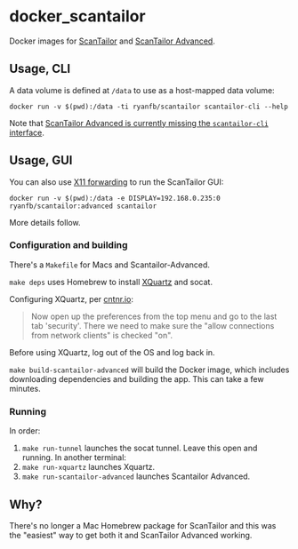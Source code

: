 # docker_scantailor

Docker images for [ScanTailor](http://scantailor.org/) and [ScanTailor Advanced](https://github.com/4lex4/scantailor-advanced).

## Usage, CLI

A data volume is defined at `/data` to use as a host-mapped data volume:

```
docker run -v $(pwd):/data -ti ryanfb/scantailor scantailor-cli --help
```

Note that [ScanTailor Advanced is currently missing the `scantailor-cli` interface](https://github.com/4lex4/scantailor-advanced/issues/1).

## Usage, GUI

You can also use [X11 forwarding](https://cntnr.io/running-guis-with-docker-on-mac-os-x-a14df6a76efc) to run the ScanTailor GUI:

```
docker run -v $(pwd):/data -e DISPLAY=192.168.0.235:0 ryanfb/scantailor:advanced scantailor
```

More details follow.

### Configuration and building

There's a `Makefile` for Macs and Scantailor-Advanced.

`make deps` uses Homebrew to install [XQuartz](https://www.xquartz.org) and socat.

Configuring XQuartz, per [cntnr.io](https://cntnr.io/running-guis-with-docker-on-mac-os-x-a14df6a76efc):
> Now open up the preferences from the top menu and go to the last tab 'security'.
> There we need to make sure the "allow connections from network clients" is checked "on".

Before using XQuartz, log out of the OS and log back in.

`make build-scantailor-advanced` will build the Docker image, which includes downloading dependencies and building the app.
This can take a few minutes.

### Running

In order:

1. `make run-tunnel` launches the socat tunnel.
Leave this open and running. In another terminal:
2. `make run-xquartz` launches Xquartz.
3. `make run-scantailor-advanced` launches Scantailor Advanced.

## Why?

There's no longer a Mac Homebrew package for ScanTailor and this was the "easiest" way to get both it and ScanTailor Advanced working.
